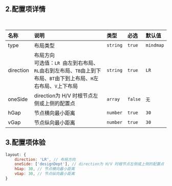 ## 2.配置项详情
</br>

| 名称   | 说明 |  类型 | 必选 |    默认值 | 
| :----- |  :----- |  :----- |  :-----  |  :-----  |  
| type |  布局类型   | `string` | `true` | `mindmap` |
| direction | 布局方向 <br> 可选值：`LR `由左到右布局、`RL`由右到左布局、`TB`由上到下布局、`BT`由下到上布局、`H`左右布局、`V`上下布局  |`string` | `true` | `LR` |
| oneSide |  direction为 H/V 时根节点左侧或上侧的配置点 |`array` |`false` |`无` |
| hGap |  节点横向最小距离 |`number` | `true` |`30` |
| vGap |  节点纵向最小距离  |`number` | `true` |`30` |

## 3.配置项体验

```javascript
layout: {
	direction: 'LR', // 布局方向
	oneSide: ['designDept'], // direction为 H/V 时根节点左侧或上侧的配置点
	hGap: 30, // 节点横向最小距离
	vGap: 30, // 节点纵向最小距离
}
```